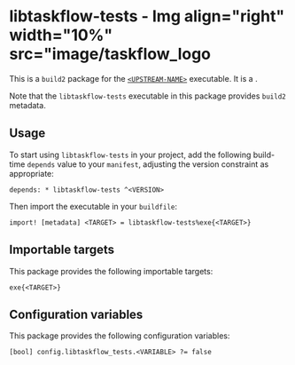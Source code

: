 # libtaskflow-tests - Img align="right" width="10%" src="image/taskflow_logo

This is a `build2` package for the [`<UPSTREAM-NAME>`](https://<UPSTREAM-URL>)
executable. It is a <SUMMARY-OF-FUNCTIONALITY>.

Note that the `libtaskflow-tests` executable in this package provides `build2` metadata.


## Usage

To start using `libtaskflow-tests` in your project, add the following build-time
`depends` value to your `manifest`, adjusting the version constraint as
appropriate:

```
depends: * libtaskflow-tests ^<VERSION>
```

Then import the executable in your `buildfile`:

```
import! [metadata] <TARGET> = libtaskflow-tests%exe{<TARGET>}
```


## Importable targets

This package provides the following importable targets:

```
exe{<TARGET>}
```

<DESCRIPTION-OF-IMPORTABLE-TARGETS>


## Configuration variables

This package provides the following configuration variables:

```
[bool] config.libtaskflow_tests.<VARIABLE> ?= false
```

<DESCRIPTION-OF-CONFIG-VARIABLES>
